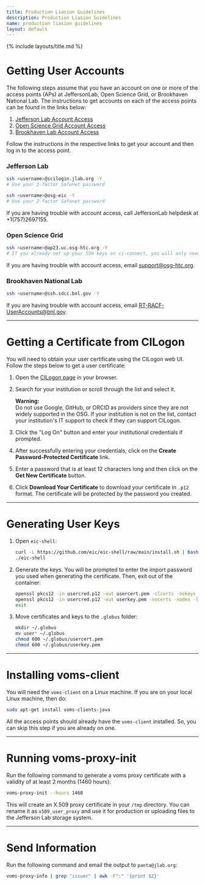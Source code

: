 ```yaml
---
title: Production Liasion Guidelines
description: Production Liasion Guidelines
name: production liasion guidelines
layout: default
---
```


{% include layouts/title.md %}

# Getting User Accounts

The following steps assume that you have an account on one or more of the access points (APs) at JeffersonLab, Open Science Grid, or Brookhaven National Lab. The instructions to get accounts on each of the access points can be found in the links below:
1. [Jefferson Lab Account Access](https://misportal.jlab.org/jlabAccess/)
2. [Open Science Grid Account Access](https://portal.osg-htc.org/application)
3. [Brookhaven Lab Account Access](https://www.sdcc.bnl.gov/information/getting-started/new-user-account)

Follow the instructions in the respective links to get your account and then log in to the access point.

### Jefferson Lab
```bash
ssh <username>@scilogin.jlab.org -Y
# Use your 2-factor Safenet password
```
```bash
ssh <username>@osg-eic -Y
# Use your 2-factor Safenet password
```

If you are having trouble with account access, call JeffersonLab helpdesk at +1(757)2697155.

### Open Science Grid
```bash
ssh <username>@ap23.uc.osg-htc.org -Y
# If you already set up your SSH keys on ci-connect, you will only need to enter your 2-factor password
```

If you are having trouble with account access, email support@osg-htc.org.

### Brookhaven National Lab
```bash
ssh <username>@ssh.sdcc.bnl.gov -Y
```

If you are having trouble with account access, email RT-RACF-UserAccounts@bnl.gov.

---

# Getting a Certificate from CILogon

You will need to obtain your user certificate using the CILogon web UI. Follow the steps below to get a user certificate:

1. Open the [CILogon page](https://cilogon.org) in your browser.
2. Search for your institution or scroll through the list and select it.
   
   **Warning:**  
   Do not use Google, GitHub, or ORCID as providers since they are not widely supported in the OSG. If your institution is not on the list, contact your institution's IT support to check if they can support CILogon.

3. Click the "Log On" button and enter your institutional credentials if prompted.
4. After successfully entering your credentials, click on the **Create Password-Protected Certificate** link.
5. Enter a password that is at least 12 characters long and then click on the **Get New Certificate** button.
6. Click **Download Your Certificate** to download your certificate in `.p12` format. The certificate will be protected by the password you created.

---

# Generating User Keys

1. Open `eic-shell`:
    ```bash
    curl -L https://github.com/eic/eic-shell/raw/main/install.sh | bash
    ./eic-shell
    ```
2. Generate the keys. You will be prompted to enter the import password you used when generating the certificate. Then, exit out of the container:
    ```bash
    openssl pkcs12 -in usercred.p12 -out usercert.pem -clcerts -nokeys -legacy
    openssl pkcs12 -in usercred.p12 -out userkey.pem -nocerts -nodes -legacy
    exit
    ```
3. Move certificates and keys to the `.globus` folder:
    ```bash
    mkdir ~/.globus
    mv user* ~/.globus
    chmod 600 ~/.globus/usercert.pem
    chmod 600 ~/.globus/userkey.pem
    ```

---

# Installing voms-client

You will need the `voms-client` on a Linux machine. If you are on your local Linux machine, then do:

```bash
sudo apt-get install voms-clients-java
```
All the access points should already have the `voms-client` installed. So, you can skip this step if you are already on one. 

---

# Running voms-proxy-init

Run the following command to generate a voms proxy certificate with a validity of at least 2 months (1460 hours):

```bash
voms-proxy-init --hours 1460
```

This will create an X.509 proxy certificate in your `/tmp` directory. You can rename it as `x509_user_proxy` and use it for production or uploading files to the Jefferson Lab storage system.

---

# Send Information

Run the following command and email the output to `panta@jlab.org`:

```bash
voms-proxy-info | grep "issuer" | awk -F":" '{print $2}'
```
